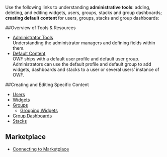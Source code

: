 Use the following links to understanding <b>administrative tools</b>: adding, deleting, and editing widgets, users, groups, stacks and group dashboards; <b>creating default content </b> for users, groups, stacks and group dashboards:

##Overview of Tools & Resources
* [Administrator Tools](OWF-7-Administrator-Tools) 
<br> Understanding the administrator managers and defining fields within them.
* [Default Content](OWF-7-Administrator-Default-Content) 
<br> OWF ships with a default user profile and default user group. Administrators can use the default profile and default group to add widgets, dashboards and stacks to a user or several users’ instance of OWF.

##Creating and Editing Specific Content
* [Users](OWF-7-Administrator-Creating-and-Editing-Users)
* [Widgets](OWF-7-Administrator-Creating-and-Editing-Widgets)
* [Groups](OWF-7-Administrator-Creating-Groups)
    * [Grouping Widgets](OWF-7-Administrator-Grouping-Widgets)
* [Group Dashboards](OWF-7-Administrator-Creating-Group-Dashboards)
* [Stacks](OWF-7-Administrator-Creating-Editing-and-Exporting-Stacks)

## Marketplace
* [Connecting to Marketplace](OWF-7-Administrator-Connecting-to-Marketplace)